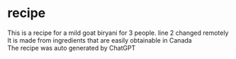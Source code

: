 # recipe
This is a recipe for a mild goat biryani for 3 people. line 2 changed remotely\
It is made from ingredients that are easily obtainable in Canada\
The recipe was auto generated by ChatGPT
